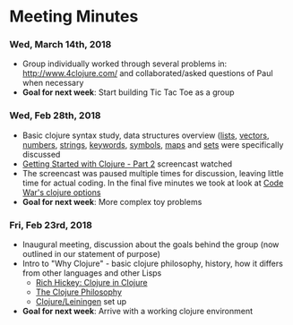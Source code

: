# Meeting Minutes 

### Wed, March 14th, 2018
- Group individually worked through several problems in: http://www.4clojure.com/ and collaborated/asked questions of Paul when necessary
- **Goal for next week**: Start building Tic Tac Toe as a group

### Wed, Feb 28th, 2018
- Basic clojure syntax study, data structures overview ([lists](https://clojure.org/reference/data_structures#Lists), [vectors](https://clojure.org/reference/data_structures#Vectors), [numbers](https://clojure.org/reference/data_structures#Numbers), [strings](https://clojure.org/reference/data_structures#Strings), [keywords](https://clojure.org/reference/data_structures#Keywords), [symbols](https://clojure.org/reference/data_structures#Symbols), [maps](https://clojure.org/reference/data_structures#Maps) and [sets](https://clojure.org/reference/data_structures#Sets) were specifically discussed
- [Getting Started with Clojure - Part 2](https://www.codeschool.com/screencasts/getting-started-with-clojure-part-2) screencast watched
- The screencast was paused multiple times for discussion, leaving little time for actual coding. In the final five minutes we took at look at [Code War's clojure options](https://www.codewars.com/?language=clojure)
- **Goal for next week**: More complex toy problems

### Fri, Feb 23rd, 2018
- Inaugural meeting, discussion about the goals behind the group (now outlined in our statement of purpose)
- Intro to "Why Clojure" - basic clojure philosophy, history, how it differs from other languages and other Lisps
  - [Rich Hickey: Clojure in Clojure](https://vimeo.com/9090935)
  - [The Clojure Philosophy](http://www.drdobbs.com/architecture-and-design/the-clojure-philosophy/240150710)
  - [Clojure/Leiningen](https://gist.github.com/technomancy/2395913) set up
- **Goal for next week**: Arrive with a working clojure environment

